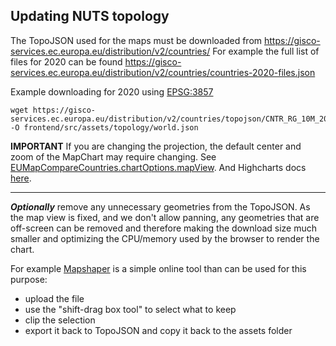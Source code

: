 ## Updating NUTS topology

The TopoJSON used for the maps must be downloaded from https://gisco-services.ec.europa.eu/distribution/v2/countries/
For example the full list of files for 2020 can be found https://gisco-services.ec.europa.eu/distribution/v2/countries/countries-2020-files.json

Example downloading for 2020 using [EPSG:3857](https://epsg.io/3857)

```shell
wget https://gisco-services.ec.europa.eu/distribution/v2/countries/topojson/CNTR_RG_10M_2020_3857.json -O frontend/src/assets/topology/world.json
```

**IMPORTANT** If you are changing the projection, the default center and zoom of the MapChart 
may require changing. See [EUMapCompareCountries.chartOptions.mapView](../frontend/src/components/charts/eu-map/EUMapCompareCountries.vue). 
And Highcharts docs [here](https://api.highcharts.com/highmaps/mapView).

---

_**Optionally**_ remove any unnecessary geometries from the TopoJSON. As the map view is fixed, and we don't allow panning,
any geometries that are off-screen can be removed and therefore making the download size much smaller and optimizing 
the CPU/memory used by the browser to render the chart.

For example [Mapshaper](https://mapshaper.org/) is a simple online tool than can be used for this purpose:

- upload the file 
- use the "shift-drag box tool" to select what to keep
- clip the selection 
- export it back to TopoJSON and copy it back to the assets folder